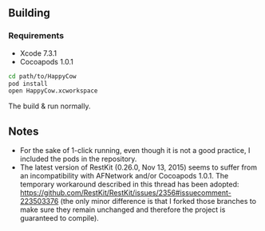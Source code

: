 ## Building

### Requirements

* Xcode 7.3.1
* Cocoapods 1.0.1

```bash
cd path/to/HappyCow
pod install
open HappyCow.xcworkspace
```

The build & run normally.

## Notes

- For the sake of 1-click running, even though it is not a good practice, I included the pods in the repository.
- The latest version of RestKit (0.26.0, Nov 13, 2015) seems to suffer from an incompatibility with AFNetwork and/or Cocoapods 1.0.1. The temporary workaround described in this thread has been adopted: https://github.com/RestKit/RestKit/issues/2356#issuecomment-223503376 (the only minor difference is that I forked those branches to make sure they remain unchanged and therefore the project is guaranteed to compile).
